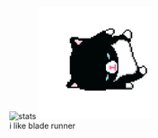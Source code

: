 <!--START_SECTION:waka-->

<!--END_SECTION:waka-->
![stats](https://github-readme-stats.vercel.app/api?username=msmaiaa&show_icons=true&theme=radical)
<img src="https://github.com/msmaiaa/msmaiaa/blob/master/cat.gif" width="200px" height="200px">  
i like blade runner
